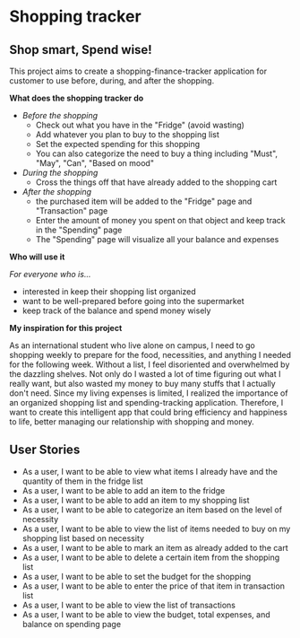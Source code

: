 # Shopping tracker

## Shop smart, Spend wise!


This project aims to create a shopping-finance-tracker application for customer to use before, during, and after the shopping.

**What does the shopping tracker do**
- *Before the shopping*
  - Check out what you have in the "Fridge" (avoid wasting)
  - Add whatever you plan to buy to the shopping list
  - Set the expected spending for this shopping
  - You can also categorize the need to buy a thing including "Must", "May", "Can", "Based on mood"
- *During the shopping*
  - Cross the things off that have already added to the shopping cart
- *After the shopping*
  - the purchased item will be added to the "Fridge" page and "Transaction" page 
  - Enter the amount of money you spent on that object and keep track in the "Spending" page
  - The "Spending" page will visualize all your balance and expenses

**Who will use it**

*For everyone who is...*
- interested in keep their shopping list organized
- want to be well-prepared before going into the supermarket
- keep track of the balance and spend money wisely

**My inspiration for this project**

As an international student who live alone on campus, I need to go shopping weekly to prepare for the food, necessities, 
and anything I needed for the following week. Without a list, I feel disoriented and overwhelmed by the dazzling shelves.
Not only do I wasted a lot of time figuring out what I really want, but also wasted my money to buy many stuffs that I 
actually don't need. Since my living expenses is limited, I realized the importance of an organized shopping list and 
spending-tracking application. Therefore, I want to create this intelligent app that could bring efficiency and happiness
to life, better managing our relationship with shopping and money.

## User Stories
- As a user, I want to be able to view what items I already have and the quantity of them in the fridge list
- As a user, I want to be able to add an item to the fridge
- As a user, I want to be able to add an item to my shopping list
- As a user, I want to be able to categorize an item based on the level of necessity 
- As a user, I want to be able to view the list of items needed to buy on my shopping list based on necessity
- As a user, I want to be able to mark an item as already added to the cart
- As a user, I want to be able to delete a certain item from the shopping list
- As a user, I want to be able to set the budget for the shopping  
- As a user, I want to be able to enter the price of that item in transaction list
- As a user, I want to be able to view the list of transactions
- As a user, I want to be able to view the budget, total expenses, and balance on spending page 
